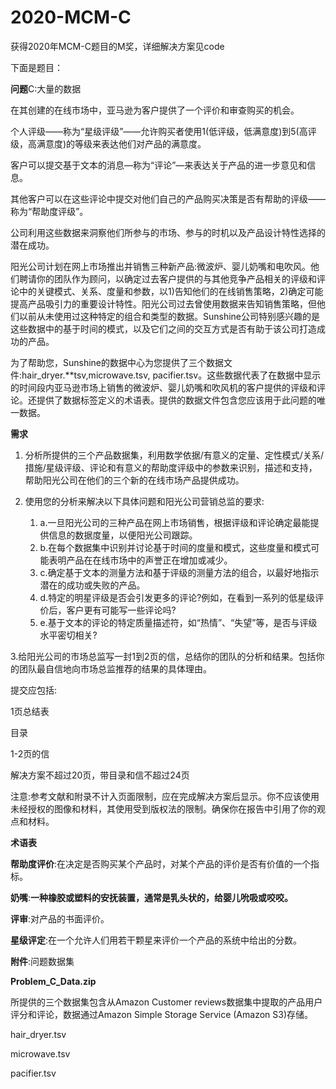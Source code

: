 # 2020-MCM-C

获得2020年MCM-C题目的M奖，详细解决方案见code

下面是题目：

**问题**C:大量的数据

在其创建的在线市场中，亚马逊为客户提供了一个评价和审查购买的机会。

个人评级——称为“星级评级”——允许购买者使用1(低评级，低满意度)到5(高评级，高满意度)的等级来表达他们对产品的满意度。

客户可以提交基于文本的消息—称为“评论”—来表达关于产品的进一步意见和信息。

其他客户可以在这些评论中提交对他们自己的产品购买决策是否有帮助的评级——称为“帮助度评级”。

公司利用这些数据来洞察他们所参与的市场、参与的时机以及产品设计特性选择的潜在成功。

阳光公司计划在网上市场推出并销售三种新产品:微波炉、婴儿奶嘴和电吹风。他们聘请你的团队作为顾问，以确定过去客户提供的与其他竞争产品相关的评级和评论中的关键模式、关系、度量和参数，以1)告知他们的在线销售策略，2)确定可能提高产品吸引力的重要设计特性。阳光公司过去曾使用数据来告知销售策略，但他们以前从未使用过这种特定的组合和类型的数据。Sunshine公司特别感兴趣的是这些数据中的基于时间的模式，以及它们之间的交互方式是否有助于该公司打造成功的产品。

为了帮助您，Sunshine的数据中心为您提供了三个数据文件:hair_dryer.**tsv,microwave.tsv, pacifier.tsv。这些数据代表了在数据中显示的时间段内亚马逊市场上销售的微波炉、婴儿奶嘴和吹风机的客户提供的评级和评论。还提供了数据标签定义的术语表。提供的数据文件包含您应该用于此问题的唯一数据。

**需求**

1. 分析所提供的三个产品数据集，利用数学依据/有意义的定量、定性模式/关系/措施/星级评级、评论和有意义的帮助度评级中的参数来识别，描述和支持，帮助阳光公司在他们的三个新的在线市场产品提供成功。

2. 使用您的分析来解决以下具体问题和阳光公司营销总监的要求:
   1. a.一旦阳光公司的三种产品在网上市场销售，根据评级和评论确定最能提供信息的数据度量，以便阳光公司跟踪。
   2. b.在每个数据集中识别并讨论基于时间的度量和模式，这些度量和模式可能表明产品在在线市场中的声誉正在增加或减少。
   3. c.确定基于文本的测量方法和基于评级的测量方法的组合，以最好地指示潜在的成功或失败的产品。
   4. d.特定的明星评级是否会引发更多的评论?例如，在看到一系列的低星级评价后，客户更有可能写一些评论吗?
   5. e.基于文本的评论的特定质量描述符，如“热情”、“失望”等，是否与评级水平密切相关?

3.给阳光公司的市场总监写一封1到2页的信，总结你的团队的分析和结果。包括你的团队最自信地向市场总监推荐的结果的具体理由。

提交应包括:

1页总结表

目录

1-2页的信

解决方案不超过20页，带目录和信不超过24页

注意:参考文献和附录不计入页面限制，应在完成解决方案后显示。你不应该使用未经授权的图像和材料，其使用受到版权法的限制。确保你在报告中引用了你的观点和材料。

**术语表**

**帮助度评价**:在决定是否购买某个产品时，对某个产品的评价是否有价值的一个指标。

**奶嘴**:**一种橡胶或塑料的安抚装置，通常是乳头状的，给婴儿吮吸或咬咬。**

**评审**:对产品的书面评价。

**星级评定**:在一个允许人们用若干颗星来评价一个产品的系统中给出的分数。

**附件**:问题数据集

**Problem_C_Data.zip**

所提供的三个数据集包含从Amazon Customer reviews数据集中提取的产品用户评分和评论，数据通过Amazon Simple Storage Service (Amazon S3)存储。

hair_dryer.tsv

microwave.tsv

pacifier.tsv
